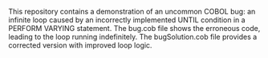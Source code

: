 This repository contains a demonstration of an uncommon COBOL bug: an infinite loop caused by an incorrectly implemented UNTIL condition in a PERFORM VARYING statement. The bug.cob file shows the erroneous code, leading to the loop running indefinitely.  The bugSolution.cob file provides a corrected version with improved loop logic.